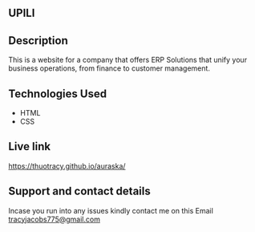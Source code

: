 ## UPILI

## Description

This is a website for a company that offers ERP Solutions that unify your business operations, from finance to customer management. 

## Technologies Used
* HTML
* CSS

## Live link
https://thuotracy.github.io/auraska/

## Support and contact details

Incase you run into any issues kindly contact me on this Email tracyjacobs775@gmail.com